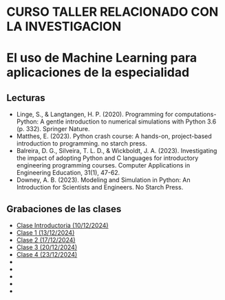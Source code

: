 # CURSO TALLER RELACIONADO CON LA INVESTIGACION 
# El uso de Machine Learning para aplicaciones de la especialidad

## Lecturas 
* Linge, S., & Langtangen, H. P. (2020). Programming for computations-Python: A gentle introduction to numerical simulations with Python 3.6 (p. 332). Springer Nature.
* Matthes, E. (2023). Python crash course: A hands-on, project-based introduction to programming. no starch press.
* Balreira, D. G., Silveira, T. L. D., & Wickboldt, J. A. (2023). Investigating the impact of adopting Python and C languages for introductory engineering programming courses. Computer Applications in Engineering Education, 31(1), 47-62.
* Downey, A. B. (2023). Modeling and Simulation in Python: An Introduction for Scientists and Engineers. No Starch Press.

## Grabaciones de las clases
* [Clase Introductoria (10/12/2024)](https://drive.google.com/file/d/1ZeqrY8QCvxkLiQDiv-cJmfOeJJb_6oRV/view?usp=sharing)
* [Clase 1 (13/12/2024)](https://drive.google.com/file/d/1exqo6UPdA6rVzF3fnU9zC7t3XLfzjHDB/view?usp=sharing)
* [Clase 2 (17/12/2024)](https://drive.google.com/file/d/1s6fGpVc_2oFaaktIRlyiEuoEPLBoXrL-/view)
* [Clase 3 (20/12/2024)](https://drive.google.com/file/d/1ACQAyJIiG2BGqe69KnCnyrElgXa2dl_s/view)
* [Clase 4 (23/12/2024)](https://drive.google.com/file/d/1C1vl3W9qFew6sUQiWpFyDEmP_KUriFLb/view)
* []()
* []()
* []()
* []()
* []()

